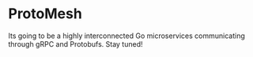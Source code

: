 # ProtoMesh

Its going to be a highly interconnected Go microservices communicating through gRPC and Protobufs.
Stay tuned!
